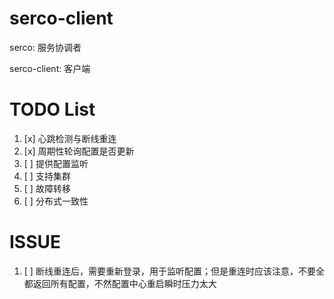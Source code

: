 
# serco-client
serco: 服务协调者

serco-client: 客户端

# TODO List

1. [x] 心跳检测与断线重连
2. [x] 周期性轮询配置是否更新
3. [ ] 提供配置监听
4. [ ] 支持集群
5. [ ] 故障转移
6. [ ] 分布式一致性

# ISSUE

1. [ ] 断线重连后，需要重新登录，用于监听配置；但是重连时应该注意，不要全都返回所有配置，不然配置中心重启瞬时压力太大


